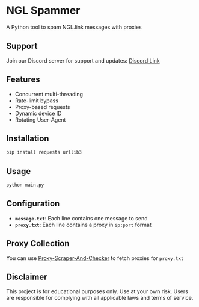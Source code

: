 # NGL Spammer

A Python tool to spam NGL.link messages with proxies

## Support

Join our Discord server for support and updates: [Discord Link](https://discord.gg/R7ybdvBSuM)

## Features

- Concurrent multi-threading
- Rate-limit bypass
- Proxy-based requests
- Dynamic device ID
- Rotating User-Agent

## Installation

```bash
pip install requests urllib3
```

## Usage

```bash
python main.py
```

## Configuration

- **`message.txt`**: Each line contains one message to send
- **`proxy.txt`**: Each line contains a proxy in `ip:port` format

## Proxy Collection

You can use [Proxy-Scraper-And-Checker](https://github.com/xiaote0803/Proxy-Scraper-and-Checker) to fetch proxies for `proxy.txt`

## Disclaimer

This project is for educational purposes only. Use at your own risk. Users are responsible for complying with all applicable laws and terms of service.
